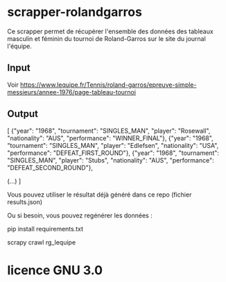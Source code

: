 # scrapper-rolandgarros

Ce scrapper permet de récupérer l'ensemble des données des tableaux masculin et féminin du tournoi de Roland-Garros sur le site du journal l'équipe.

## Input 
Voir https://www.lequipe.fr/Tennis/roland-garros/epreuve-simple-messieurs/annee-1976/page-tableau-tournoi

## Output 
[
{"year": "1968", "tournament": "SINGLES_MAN", "player": "Rosewall", "nationality": "AUS", "performance": "WINNER_FINAL"},
{"year": "1968", "tournament": "SINGLES_MAN", "player": "Edlefsen", "nationality": "USA", "performance": "DEFEAT_FIRST_ROUND"},
{"year": "1968", "tournament": "SINGLES_MAN", "player": "Stubs", "nationality": "AUS", "performance": "DEFEAT_SECOND_ROUND"},

(...)
]


Vous pouvez utiliser le résultat déjà généré dans ce repo (fichier results.json)

Ou si besoin, vous pouvez regénérer les données :


pip install requirements.txt


scrapy crawl rg_lequipe



# licence GNU 3.0

